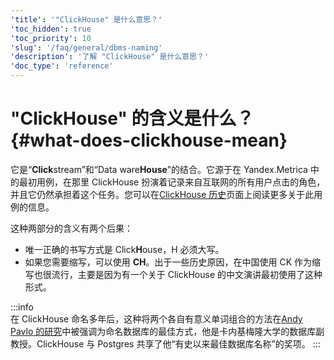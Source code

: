 ```yaml
---
'title': '"ClickHouse" 是什么意思？'
'toc_hidden': true
'toc_priority': 10
'slug': '/faq/general/dbms-naming'
'description': '了解 "ClickHouse" 是什么意思？'
'doc_type': 'reference'
---
```



# "ClickHouse" 的含义是什么？ {#what-does-clickhouse-mean}

它是“**Click**stream”和“Data ware**House**”的结合。它源于在 Yandex.Metrica 中的最初用例，在那里 ClickHouse 扮演着记录来自互联网的所有用户点击的角色，并且它仍然承担着这个任务。您可以在[ClickHouse 历史](../../about-us/history.md)页面上阅读更多关于此用例的信息。

这种两部分的含义有两个后果：

- 唯一正确的书写方式是 Click**H**ouse，H 必须大写。
- 如果您需要缩写，可以使用 **CH**。出于一些历史原因，在中国使用 CK 作为缩写也很流行，主要是因为有一个关于 ClickHouse 的中文演讲最初使用了这种形式。

:::info    
在 ClickHouse 命名多年后，这种将两个各自有意义单词组合的方法在[Andy Pavlo 的研究](https://www.cs.cmu.edu/~pavlo/blog/2020/03/on-naming-a-database-management-system.html)中被强调为命名数据库的最佳方式，他是卡内基梅隆大学的数据库副教授。ClickHouse 与 Postgres 共享了他“有史以来最佳数据库名称”的奖项。
:::
